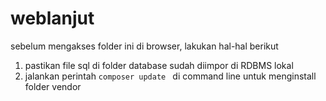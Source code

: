 # weblanjut
sebelum mengakses folder ini di browser, lakukan hal-hal berikut
1. pastikan file sql di folder database sudah diimpor di RDBMS lokal
2. jalankan perintah ``composer update `` di command line untuk menginstall folder vendor
